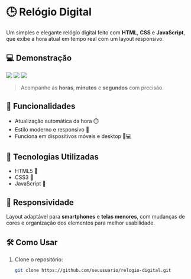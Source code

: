 # 🕒 Relógio Digital

Um simples e elegante relógio digital feito com **HTML**, **CSS** e **JavaScript**, que exibe a hora atual em tempo real com um layout responsivo.

## 💻 Demonstração

<img src="https://img.shields.io/badge/Interface-Responsiva-blue?style=flat-square" />
<img src="https://img.shields.io/badge/Estilo-Moderno-blueviolet?style=flat-square" />
<img src="https://img.shields.io/badge/Linguagens-HTML%2FCSS%2FJS-yellow?style=flat-square" />

> Acompanhe as **horas**, **minutos** e **segundos** com precisão.


## 🚀 Funcionalidades

- Atualização automática da hora ⏱️
- Estilo moderno e responsivo 💅
- Funciona em dispositivos móveis e desktop 📱💻

## 🧠 Tecnologias Utilizadas

- HTML5 🧱
- CSS3 🎨
- JavaScript 🧮

## 📱 Responsividade

Layout adaptável para **smartphones** e **telas menores**, com mudanças de cores e organização dos elementos para melhor usabilidade.

## 🛠️ Como Usar

1. Clone o repositório:
   ```bash
   git clone https://github.com/seuusuario/relogio-digital.git
